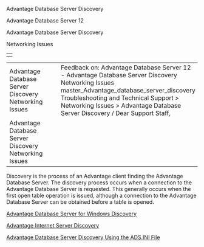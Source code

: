 Advantage Database Server Discovery




Advantage Database Server 12  

Advantage Database Server Discovery

Networking Issues

|  |
| --- |
|  |

|  |  |  |  |  |
| --- | --- | --- | --- | --- |
| Advantage Database Server Discovery  Networking Issues |  |  | Feedback on: Advantage Database Server 12 - Advantage Database Server Discovery Networking Issues master\_Advantage\_database\_server\_discovery Troubleshooting and Technical Support > Networking Issues > Advantage Database Server Discovery / Dear Support Staff, |  |
| Advantage Database Server Discovery  Networking Issues |  |  |  |  |

Discovery is the process of an Advantage client finding the Advantage Database Server. The discovery process occurs when a connection to the Advantage Database Server is requested. This generally occurs when the first open table operation is issued, although a connection to the Advantage Database Server can be obtained before a table is opened.

[Advantage Database Server for Windows Discovery](master_advantage_database_server_for_windows_discovery.htm)

[Advantage Internet Server Discovery](master_advantage_internet_server_discovery.htm)

[Advantage Database Server Discovery Using the ADS.INI File](master_advantage_database_server_discovery_using_the_ads_ini_file.htm)